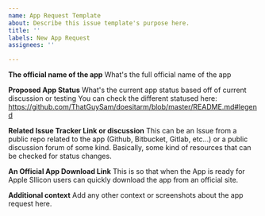 ```yaml
---
name: App Request Template
about: Describe this issue template's purpose here.
title: ''
labels: New App Request
assignees: ''

---
```


**The official name of the app**
What's the full official name of the app

**Proposed App Status**
What's the current app status based off of current discussion or testing
You can check the different statused here: https://github.com/ThatGuySam/doesitarm/blob/master/README.md#legend 

**Related Issue Tracker Link or discussion**
This can be an Issue from a public repo related to the app (Github, Bitbucket, Gitlab, etc...) or a public discussion forum of some kind. Basically, some kind of resources that can be checked for status changes. 

**An Official App Download Link**
This is so that when the App is ready for Apple SIlicon users can quickly download the app from an official site. 

**Additional context**
Add any other context or screenshots about the app request here.
